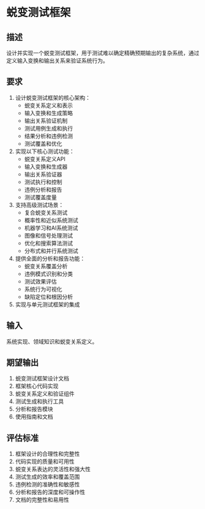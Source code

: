 # 蜕变测试框架

## 描述
设计并实现一个蜕变测试框架，用于测试难以确定精确预期输出的复杂系统，通过定义输入变换和输出关系来验证系统行为。

## 要求
1. 设计蜕变测试框架的核心架构：
   - 蜕变关系定义和表示
   - 输入变换和生成策略
   - 输出关系验证机制
   - 测试用例生成和执行
   - 结果分析和违例检测
   - 测试覆盖和优化
2. 实现以下核心测试功能：
   - 蜕变关系定义API
   - 输入变换和生成器
   - 输出关系验证器
   - 测试执行和控制
   - 违例分析和报告
   - 测试覆盖度量
3. 支持高级测试场景：
   - 复合蜕变关系测试
   - 概率性和近似系统测试
   - 机器学习和AI系统测试
   - 图像和信号处理测试
   - 优化和搜索算法测试
   - 分布式和并行系统测试
4. 提供全面的分析和报告功能：
   - 蜕变关系覆盖分析
   - 违例模式识别和分类
   - 测试效果评估
   - 系统行为可视化
   - 缺陷定位和根因分析
5. 实现与单元测试框架的集成

## 输入
系统实现、领域知识和蜕变关系定义。

## 期望输出
1. 蜕变测试框架设计文档
2. 框架核心代码实现
3. 蜕变关系定义和验证组件
4. 测试生成和执行工具
5. 分析和报告模块
6. 使用指南和文档

## 评估标准
1. 框架设计的合理性和完整性
2. 代码实现的质量和可用性
3. 蜕变关系表达的灵活性和强大性
4. 测试生成的效率和覆盖范围
5. 违例检测的准确性和敏感性
6. 分析和报告的深度和可操作性
7. 文档的完整性和易用性